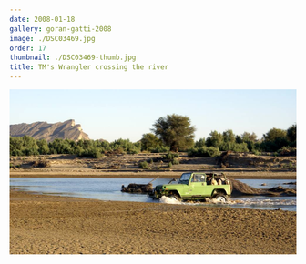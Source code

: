 ```yaml
---
date: 2008-01-18
gallery: goran-gatti-2008
image: ./DSC03469.jpg
order: 17
thumbnail: ./DSC03469-thumb.jpg
title: TM's Wrangler crossing the river
---
```


![TM's Wrangler crossing the river](./DSC03469.jpg)